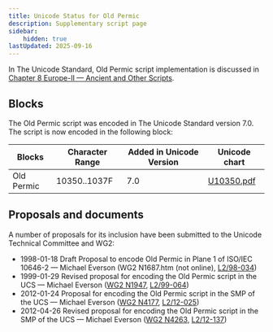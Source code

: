 ```yaml
---
title: Unicode Status for Old Permic
description: Supplementary script page
sidebar:
    hidden: true
lastUpdated: 2025-09-16
---
```


In The Unicode Standard, Old Permic script implementation is discussed in [Chapter 8 Europe-II — Ancient and Other Scripts](https://www.unicode.org/versions/latest/core-spec/chapter-8/#G31220).

## Blocks

The Old Permic script was encoded in The Unicode Standard version 7.0. The script is now encoded in the following block:

| Blocks | Character Range | Added in Unicode Version | Unicode chart |
| ------ | --------------- | ------------------------ | ------------- |
| Old Permic  | 10350..1037F | 7.0 | [U10350.pdf](http://www.unicode.org/charts/PDF/U10350.pdf) |

## Proposals and documents

A number of proposals for its inclusion have been submitted to the Unicode Technical Committee and WG2:
- 1998-01-18 Draft Proposal to encode Old Permic in Plane 1 of ISO/IEC 10646-2 — Michael Everson (WG2 N1687.htm (not online), [L2/98-034](http://www.unicode.org/L2/L1998/98034.pdf))
- 1999-01-29 Revised proposal for encoding the Old Permic script in the UCS — Michael Everson ([WG2 N1947](https://www.unicode.org/wg2/docs/n1947.pdf), [L2/99-064](http://www.unicode.org/L2/L1999/n1947.pdf))
- 2012-01-24 Proposal for encoding the Old Permic script in the SMP of the UCS — Michael Everson ([WG2 N4177](https://www.unicode.org/wg2/docs/n4177.pdf), [L2/12-025](http://www.unicode.org/cgi-bin/GetMatchingDocs.pl?L2/12-025))
- 2012-04-26 Revised proposal for encoding the Old Permic script in the SMP of the UCS — Michael Everson ([WG2 N4263](https://www.unicode.org/wg2/docs/n4263.pdf), [L2/12-137](http://www.unicode.org/cgi-bin/GetMatchingDocs.pl?L2/12-137))
